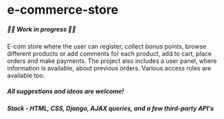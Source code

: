 # e-commerce-store

##### :construction_worker_man: Work in progress :construction_worker_man:
E-com store where the user can register, collect bonus points, browse different products or add comments for each product, add to cart, place orders and make payments. The project also includes a user panel, where information is available, about previous orders. Various access roles are available too.


##### Аll suggestions and ideas are welcome!


##### Stack - HTML, CSS, Django, AJAX queries, and a few third-party API's
